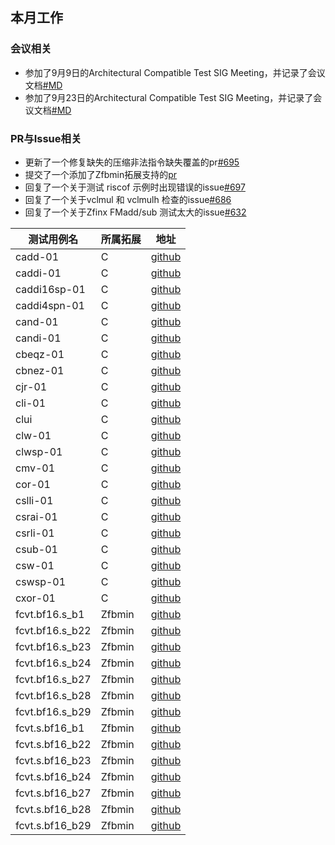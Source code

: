 ## 本月工作

### 会议相关

- 参加了9月9日的Architectural Compatible Test SIG Meeting，并记录了会议文档[#MD](https://github.com/Pagerd/PLCT/blob/main/Report/week/week92/ACT.md)
- 参加了9月23日的Architectural Compatible Test SIG Meeting，并记录了会议文档[#MD](https://github.com/Pagerd/PLCT/blob/main/Report/week/week93/ACT.md)

### PR与Issue相关

- 更新了一个修复缺失的压缩非法指令缺失覆盖的pr[#695](https://github.com/riscv-non-isa/riscv-arch-test/pull/695)
- 提交了一个添加了Zfbmin拓展支持的[pr](https://github.com/Pagerd/riscv-arch-test/tree/zfbmin)
- 回复了一个关于测试 riscof 示例时出现错误的issue[#697](https://github.com/riscv-non-isa/riscv-arch-test/issues/697)
- 回复了一个关于vclmul 和 vclmulh 检查的issue[#686](https://github.com/riscv-non-isa/riscv-arch-test/issues/686)
- 回复了一个关于Zfinx FMadd/sub 测试太大的issue[#632](https://github.com/riscv-non-isa/riscv-arch-test/issues/632)

| 测试用例名      | 所属拓展 | 地址                                                         |
| --------------- | -------- | ------------------------------------------------------------ |
| cadd-01         | C        | [github](https://github.com/riscv-non-isa/riscv-arch-test/tree/dev/riscv-test-suite/rv32i_m/Zfinx/src) |
| caddi-01        | C        | [github](https://github.com/riscv-non-isa/riscv-arch-test/tree/dev/riscv-test-suite/rv32i_m/Zfinx/src) |
| caddi16sp-01    | C        | [github](https://github.com/riscv-non-isa/riscv-arch-test/tree/dev/riscv-test-suite/rv32i_m/Zfinx/src) |
| caddi4spn-01    | C        | [github](https://github.com/riscv-non-isa/riscv-arch-test/tree/dev/riscv-test-suite/rv32i_m/Zfinx/src) |
| cand-01         | C        | [github](https://github.com/riscv-non-isa/riscv-arch-test/tree/dev/riscv-test-suite/rv32i_m/Zfinx/src) |
| candi-01        | C        | [github](https://github.com/riscv-non-isa/riscv-arch-test/tree/dev/riscv-test-suite/rv32i_m/Zfinx/src) |
| cbeqz-01        | C        | [github](https://github.com/riscv-non-isa/riscv-arch-test/tree/dev/riscv-test-suite/rv32i_m/Zfinx/src) |
| cbnez-01        | C        | [github](https://github.com/riscv-non-isa/riscv-arch-test/tree/dev/riscv-test-suite/rv32i_m/Zfinx/src) |
| cjr-01          | C        | [github](https://github.com/riscv-non-isa/riscv-arch-test/tree/dev/riscv-test-suite/rv32i_m/Zfinx/src) |
| cli-01          | C        | [github](https://github.com/riscv-non-isa/riscv-arch-test/tree/dev/riscv-test-suite/rv32i_m/Zfinx/src) |
| clui            | C        | [github](https://github.com/riscv-non-isa/riscv-arch-test/tree/dev/riscv-test-suite/rv32i_m/Zfinx/src) |
| clw-01          | C        | [github](https://github.com/riscv-non-isa/riscv-arch-test/tree/dev/riscv-test-suite/rv32i_m/Zfinx/src) |
| clwsp-01        | C        | [github](https://github.com/riscv-non-isa/riscv-arch-test/tree/dev/riscv-test-suite/rv32i_m/Zfinx/src) |
| cmv-01          | C        | [github](https://github.com/riscv-non-isa/riscv-arch-test/tree/dev/riscv-test-suite/rv32i_m/Zfinx/src) |
| cor-01          | C        | [github](https://github.com/riscv-non-isa/riscv-arch-test/tree/dev/riscv-test-suite/rv32i_m/Zfinx/src) |
| cslli-01        | C        | [github](https://github.com/riscv-non-isa/riscv-arch-test/tree/dev/riscv-test-suite/rv32i_m/Zfinx/src) |
| csrai-01        | C        | [github](https://github.com/riscv-non-isa/riscv-arch-test/tree/dev/riscv-test-suite/rv32i_m/Zfinx/src) |
| csrli-01        | C        | [github](https://github.com/riscv-non-isa/riscv-arch-test/tree/dev/riscv-test-suite/rv32i_m/Zfinx/src) |
| csub-01         | C        | [github](https://github.com/riscv-non-isa/riscv-arch-test/tree/dev/riscv-test-suite/rv32i_m/Zfinx/src) |
| csw-01          | C        | [github](https://github.com/riscv-non-isa/riscv-arch-test/tree/dev/riscv-test-suite/rv32i_m/Zfinx/src) |
| cswsp-01        | C        | [github](https://github.com/riscv-non-isa/riscv-arch-test/tree/dev/riscv-test-suite/rv32i_m/Zfinx/src) |
| cxor-01         | C        | [github](https://github.com/riscv-non-isa/riscv-arch-test/tree/dev/riscv-test-suite/rv32i_m/Zfinx/src) |
| fcvt.bf16.s_b1  | Zfbmin   | [github](https://github.com/riscv-non-isa/riscv-arch-test/tree/dev/riscv-test-suite/rv32i_m/Zfinx/src) |
| fcvt.bf16.s_b22 | Zfbmin   | [github](https://github.com/riscv-non-isa/riscv-arch-test/tree/dev/riscv-test-suite/rv32i_m/Zfinx/src) |
| fcvt.bf16.s_b23 | Zfbmin   | [github](https://github.com/riscv-non-isa/riscv-arch-test/tree/dev/riscv-test-suite/rv32i_m/Zfinx/src) |
| fcvt.bf16.s_b24 | Zfbmin   | [github](https://github.com/riscv-non-isa/riscv-arch-test/tree/dev/riscv-test-suite/rv32i_m/Zfinx/src) |
| fcvt.bf16.s_b27 | Zfbmin   | [github](https://github.com/riscv-non-isa/riscv-arch-test/tree/dev/riscv-test-suite/rv32i_m/Zfinx/src) |
| fcvt.bf16.s_b28 | Zfbmin   | [github](https://github.com/riscv-non-isa/riscv-arch-test/tree/dev/riscv-test-suite/rv32i_m/Zfinx/src) |
| fcvt.bf16.s_b29 | Zfbmin   | [github](https://github.com/riscv-non-isa/riscv-arch-test/tree/dev/riscv-test-suite/rv32i_m/Zfinx/src) |
| fcvt.s.bf16_b1  | Zfbmin   | [github](https://github.com/riscv-non-isa/riscv-arch-test/tree/dev/riscv-test-suite/rv32i_m/Zfinx/src) |
| fcvt.s.bf16_b22 | Zfbmin   | [github](https://github.com/riscv-non-isa/riscv-arch-test/tree/dev/riscv-test-suite/rv32i_m/Zfinx/src) |
| fcvt.s.bf16_b23 | Zfbmin   | [github](https://github.com/riscv-non-isa/riscv-arch-test/tree/dev/riscv-test-suite/rv32i_m/Zfinx/src) |
| fcvt.s.bf16_b24 | Zfbmin   | [github](https://github.com/riscv-non-isa/riscv-arch-test/tree/dev/riscv-test-suite/rv32i_m/Zfinx/src) |
| fcvt.s.bf16_b27 | Zfbmin   | [github](https://github.com/riscv-non-isa/riscv-arch-test/tree/dev/riscv-test-suite/rv32i_m/Zfinx/src) |
| fcvt.s.bf16_b28 | Zfbmin   | [github](https://github.com/riscv-non-isa/riscv-arch-test/tree/dev/riscv-test-suite/rv32i_m/Zfinx/src) |
| fcvt.s.bf16_b29 | Zfbmin   | [github](https://github.com/riscv-non-isa/riscv-arch-test/tree/dev/riscv-test-suite/rv32i_m/Zfinx/src) |

